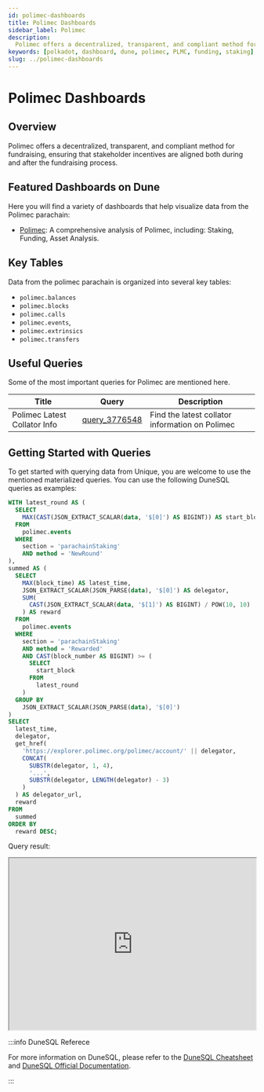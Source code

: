 ```yaml
---
id: polimec-dashboards
title: Polimec Dashboards
sidebar_label: Polimec
description:
  Polimec offers a decentralized, transparent, and compliant method for fundraising.
keywords: [polkadot, dashboard, dune, polimec, PLMC, funding, staking]
slug: ../polimec-dashboards
---
```


# Polimec Dashboards

## Overview

Polimec offers a decentralized, transparent, and compliant method for fundraising, ensuring that
stakeholder incentives are aligned both during and after the fundraising process.

## Featured Dashboards on Dune

Here you will find a variety of dashboards that help visualize data from the Polimec parachain:

- [Polimec](https://dune.com/substrate/polimec): A comprehensive analysis of Polimec, including:
  Staking, Funding, Asset Analysis.

## Key Tables

Data from the polimec parachain is organized into several key tables:

- `polimec.balances`
- `polimec.blocks`
- `polimec.calls`
- `polimec.events`,
- `polimec.extrinsics`
- `polimec.transfers`

## Useful Queries

Some of the most important queries for Polimec are mentioned here.

| Title                        | Query                                             | Description                                     |
| ---------------------------- | ------------------------------------------------- | ----------------------------------------------- |
| Polimec Latest Collator Info | [query_3776548](https://dune.com/queries/3776548) | Find the latest collator information on Polimec |

## Getting Started with Queries

To get started with querying data from Unique, you are welcome to use the mentioned materialized
queries. You can use the following DuneSQL queries as examples:

```sql title="Polimec Latest Reward Distribution" showLineNumbers
WITH latest_round AS (
  SELECT
    MAX(CAST(JSON_EXTRACT_SCALAR(data, '$[0]') AS BIGINT)) AS start_block
  FROM
    polimec.events
  WHERE
    section = 'parachainStaking'
    AND method = 'NewRound'
),
summed AS (
  SELECT
    MAX(block_time) AS latest_time,
    JSON_EXTRACT_SCALAR(JSON_PARSE(data), '$[0]') AS delegator,
    SUM(
      CAST(JSON_EXTRACT_SCALAR(data, '$[1]') AS BIGINT) / POW(10, 10)
    ) AS reward
  FROM
    polimec.events
  WHERE
    section = 'parachainStaking'
    AND method = 'Rewarded'
    AND CAST(block_number AS BIGINT) >= (
      SELECT
        start_block
      FROM
        latest_round
    )
  GROUP BY
    JSON_EXTRACT_SCALAR(JSON_PARSE(data), '$[0]')
)
SELECT
  latest_time,
  delegator,
  get_href(
    'https://explorer.polimec.org/polimec/account/' || delegator,
    CONCAT(
      SUBSTR(delegator, 1, 4),
      '...',
      SUBSTR(delegator, LENGTH(delegator) - 3)
    )
  ) AS delegator_url,
  reward
FROM
  summed
ORDER BY
  reward DESC;
```

Query result:

<iframe src="https://dune.com/embeds/3771979/6343454/" height="350" width="100%"></iframe>

:::info DuneSQL Referece

For more information on DuneSQL, please refer to the [DuneSQL Cheatsheet](../dunesql-cheatsheet.md)
and
[DuneSQL Official Documentation](https://docs.dune.com/query-engine/Functions-and-operators/index).

:::
